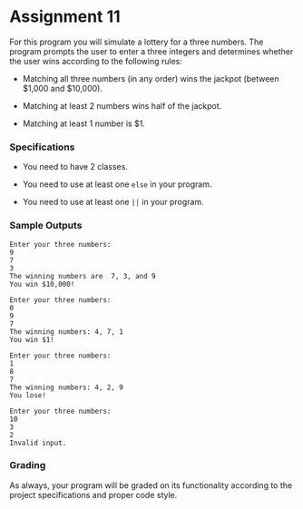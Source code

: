 # Assignment 11

For this program you will simulate a lottery for a three numbers.
The program prompts the user to enter a three integers and determines whether
the user wins according to the following rules:

* Matching all three numbers (in any order) wins the jackpot (between $1,000 and $10,000).

* Matching at least 2 numbers wins half of the jackpot.

* Matching at least 1 number is $1.

### Specifications

* You need to have 2 classes.

* You need to use at least one `else` in your program.

* You need to use at least one `||` in your program.

### Sample Outputs
```
Enter your three numbers:
9
7
3
The winning numbers are  7, 3, and 9
You win $10,000!
```
```
Enter your three numbers: 
0
9
7
The winning numbers: 4, 7, 1
You win $1!
```
```
Enter your three numbers: 
1
8
7
The winning numbers: 4, 2, 9
You lose!
```
```
Enter your three numbers:
10
3
2
Invalid input.
```

### Grading

As always, your program will be graded on its functionality according to the project specifications and proper code style.
